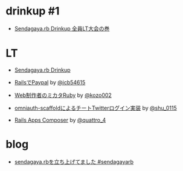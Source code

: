# drinkup #1

* [Sendagaya.rb Drinkup 全員LT大会の巻](http://sendagayarb.doorkeeper.jp/events/1314)

# LT

* [Sendagaya.rb Drinkup](https://docs.google.com/presentation/d/1c1qBU1ux2tgpx_kNo_omlH6YwxygzZ78T9yclkMGV3s/edit)
* [RailsでPaypal](http://www.slideshare.net/hirotakamizutani/drinkup-lt) by [@icb54615](http://twitter.com/icb54615)
* [Web制作者のミカタRuby](http://nameless-inlet-9563.herokuapp.com/) by [@kozo002](http://twitter.com/kozo002)

* [omniauth-scaffoldによるチートTwitterログイン実装](https://rublio.herokuapp.com/pages/show/20) by [@shu_0115](http://twitter.com/https://twitter.com/shu_0115)

* [Rails Apps Composer](http://www.mindmeister.com/ja/189281903/railsappscomposer) by [@quattro_4](http://twitter.com/quattro_4)

# blog

* [sendagaya.rbを立ち上げてました #sendagayarb](http://ppworks.hatenablog.jp/entry/sendagayarb)
